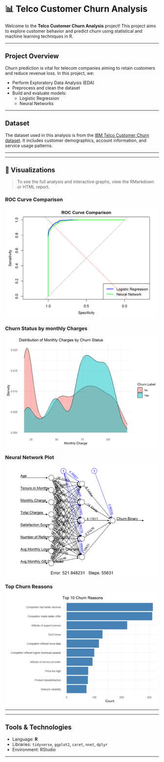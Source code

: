 # 📊 Telco Customer Churn Analysis

Welcome to the **Telco Customer Churn Analysis** project! This project aims to explore customer behavior and predict churn using statistical and machine learning techniques in R.

---

##  Project Overview

Churn prediction is vital for telecom companies aiming to retain customers and reduce revenue loss. In this project, we:

- Perform Exploratory Data Analysis (EDA) 
- Preprocess and clean the dataset 
- Build and evaluate models:
  - Logistic Regression 
  - Neural Networks 

---

##  Dataset

The dataset used in this analysis is from the [IBM Telco Customer Churn dataset](https://www.kaggle.com/blastchar/telco-customer-churn). It includes customer demographics, account information, and service usage patterns.

---
---
## 📸 Visualizations

> To see the full analysis and interactive graphs, view the RMarkdown or HTML report.

### ROC Curve Comparison

![ROC Curve Comparison](https://github.com/victortorresds/telco_customer_churn/blob/main/images/churn2.png)

### Churn Status by monthly Charges

![Churn Status by monthly Charges](https://github.com/victortorresds/telco_customer_churn/blob/main/images/churn3.png)

### Neural Network Plot

![ Neural Network Plot](https://github.com/victortorresds/telco_customer_churn/blob/main/images/nn.png)

### Top Churn Reasons

![Top Churn Reasons](https://github.com/victortorresds/telco_customer_churn/blob/main/images/churn1.png)

---

---

##  Tools & Technologies

- Language: **R**
- Libraries: `tidyverse`, `ggplot2`, `caret`, `nnet`, `dplyr`
- Environment: RStudio

---
